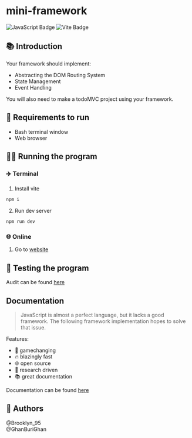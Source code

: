 # mini-framework

![JavaScript Badge](https://img.shields.io/badge/JavaScript-F7DF1E?logo=javascript&logoColor=000&style=flat)
![Vite Badge](https://img.shields.io/badge/Vite-646CFF?logo=vite&logoColor=fff&style=flat)

## 📚 Introduction

Your framework should implement:

- Abstracting the DOM Routing System
- State Management
- Event Handling
  
You will also need to make a todoMVC project using your framework.

## 👟 Requirements to run

- Bash terminal window
- Web browser

## 🏃‍♂️ Running the program

### ✈️ Terminal

1. Install vite

```bash
npm i
```

2. Run dev server

```bash
npm run dev
```

### 🌐 Online

1. Go to [website](https://mini-framework-pi.vercel.app/)

## 🧪 Testing the program

Audit can be found [here](https://github.com/01-edu/public/tree/master/subjects/mini-framework/audit)

## Documentation

> JavaScript is almost a perfect language, but it lacks a good framework. The following framework implementation hopes to solve that issue.

Features:

- 🤯 gamechanging
- 🔥 blazingly fast
- 🌐 open source
- 🔬 research driven
- 📚 great documentation

Documentation can be found [here](./framework/README.md)

## 🤴 Authors

@Brooklyn_95 \
@GhanBuriGhan
